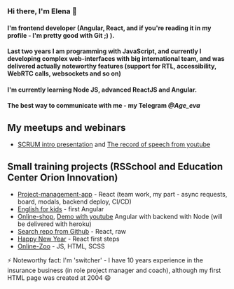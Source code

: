 ### Hi there, I'm Elena 👋


#### I'm frontend developer (Angular, React, and if you're reading it in my profile - I'm pretty good with Git ;) ).
#### Last two years I am programming with JavaScript, and currently I developing complex web-interfaces with big international team, and was delivered actually noteworthy features (support for RTL, accessibility, WebRTC calls, websockets and so on)
#### I'm currently learning Node JS, advanced ReactJS and Angular.

#### The best way to communicate with me - my Telegram ***@Age_eva***

## My meetups and webinars

- [SCRUM intro presentation](https://zabalueva.github.io/presentation/) and
[The record of speech from youtube](https://www.youtube.com/watch?v=1ux1eZxmTYg)

## Small training projects (RSSchool and Education Center Orion Innovation)
- [Project-management-app](https://pma-team13.netlify.app/) - React (team work, my part - async requests, board, modals, backend deploy, CI/CD)
- [English for kids](https://zabalueva-jsfe2021q1-efk.netlify.app/) - first Angular
- [Online-shop](https://rs-school-zabalueva.netlify.app/), [Demo with youtube](https://www.youtube.com/watch?v=HtOTR_s2lJ0) Angular with backend with Node (will be delivered with heroku)
- [Search repo from Github](https://zabaluevareact6.netlify.app/Cards) - React, raw
- [Happy New Year](https://zabalueva.github.io/react_first/) - React first steps
- [Online-Zoo](https://rolling-scopes-school.github.io/zabalueva-JSFE2021Q1/online-zoo/pages/landing/landing.html) - JS, HTML, SCSS

⚡ Noteworthy fact:  I'm 'switcher' - I have 10 years experience in the insurance business (in role project manager and coach), although my first HTML page was created at 2004 😄
